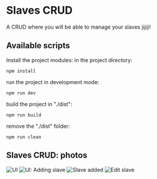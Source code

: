 ﻿# Slaves CRUD
A CRUD where you will be able to manage your slaves jijiji!
## Available scripts
Install the project modules: in the project directory:

    npm install
run the project in development mode:

    npm run dev
build the project in "./dist":

    npm run build
remove the "./dist" folder:

    npm run clean
## Slaves CRUD: photos
![UI](https://lh3.googleusercontent.com/m0vEu1JeEsDJE4uICHMnu64TCYEOgbnEN604lIpVh4QxYVun9kIXmFc0Zgzg_elzsrOrrphp5AJHBCakdXea_2UEYwLy1NyHMtHAoE5o-H8M_tw6QKf3VA_z2qbvhOVqYgzWG-1AmWU1h30pkYu3iAt4IKvhhwEStmTx_MJn0Xlx97AreQZlbXyAD5HK7Ujze8I7IfAvN9QHVr9twNPOtM7I6hQsvmoU0kJp1sdZarFt6o6V8MPUNi1dNmi6cfkZYH9Ql0PSI4Xd5qVa3mSyhtc_hTpEca31Iy0F7H-_DYgroMW4XJTKz8x1nz4F4TormGsjEekb4KdC5-BI8TAtwg7iVPY-0ByqM67jYG7V1lGGVD7PwfFASfut5LiwforTu0L2W_H8Axq1e6DHSkXGWzlPb93bTU59bonAuYH-SpcnfaYNkPI2eMT6l8j4HpKKWbNpVmy4Sm11jucDuN9GUf-oUt4W8eYqBoKw3I8Y8Yv4bQ9jwFljxyXfzh6Ou1bbcb2Ex7qsG9v5KFcS7L9-_5U9CC8IW_PS0HPqTGSHL90MAMPDHu4AV6Cy4wAG46fOSBQb7bSg2U58BqHKpHXOdSl6SVnwaNJaCnk7epjLuet6m0DnzuRLt4le3hTm7HbdT2RymSg_jIH0IjbdFPjTgqEZ8mt7gDD6xUISM0ugejdRpf3vAIuGFsyxW3iJGDF0RQyjm8-lUCkPtH8_N9cP-dcu=w1671-h361-no?authuser=0)
![UI: Adding slave](https://lh3.googleusercontent.com/UXz8syjOil0rSmeKzvN7EBo-hbEDi_D0RzB37A14yn7VpZqAh7nftTWZJUaC1tNJusO6dJPdKDO2YYYtfq_6-u1Zh8fIAUX-jzwyUj3cDC3iyhla-r_A1rQOl9_T3meoSlV5I7EPZ7PbNXbS5THEQsw09PCjDjQg2RkOztEzifmMYSMHRLql4iYqEZGo1deyOdIDBGCq5sbZxAhk5DDXtrp7xmGp9kDqdJYzRsIw8aFIBOIZNDWdMSswH6Mi0Ig-1i_Ew_KaSP1KtDXVIDkjipgWdtUxn8T6f4bRkey-kA2J3dwGCzcEb-uDYtxms7m784uaOo23j79yujR4ykZqx3kgV4fisyueVklwreZwbE7CiAGxH1_Ag9YIu9SXy42szet3C5cQSybjqSEjUJ6xJrul4DJIFMM4rd6qGmNZTWxd_WfLgUAh0UoFrEX3-nBocnYyWNgncauYiaT_PgOFRxE8rbuhMNcwxXsuwW4Sc7qXiUURHCcr3wP6y0AS__ZA0HKb0TTMropQ4m_vKVf_uTvvzgPQvAOM64ZcAB5rVPe0gmla2pCdZ8bSscxKkC0-IuZloiFXZybstJJARWkMe0_Bn2sa2kOZoZT5kX_r-QPVJ1R4AywZRKf_JvPdHPUUlj5sA7ysm5oIwhZVA_5uNvUrY8Gd5jGpnYa_vRjoxWJvwtgjZ1F4QTgsDGLfQG4tnn7KYM4kXwqm0deIOyf2FUBg=w1663-h387-no?authuser=0)
![Slave added](https://lh3.googleusercontent.com/aMWUnuMGDSehih5ITr56ILJHDHwF9dS4LIfD5t3-eyodAzh2QHaBjgbMRIfSi1VKzAhSpNqLdj8Yob8sz6APuVjpkucaXaz0rzNN9znUEXLueBzy5OMl4naLK1uI6H3OZ_S-Xj95XVaVwCtKgQawKPmPyDdU0ofKuNuGhqjm9TT0ofk3vO-HM5NqoQkcMg1Bd7sC97utv6W3uy5WSC53jDGQic1GLjrSvfdc0jEmXiTIcQi5vr0AEdI48pY2--DjMMeFXLxW8P3fIOCoM-JGfBMcsp0rF-5RMsTBoaF7COdrucxxbIh0V6Hwb9fN6siZdqbHruZuMsLvWEFDvr1cVvpHXWWT9NKhMokxAVQk29o3-oD25RF9Mqmfi-LQ3e8P8EAa1SDeHMgkIdquvdqw6m1uHSCCZhBPLnbz_1MmxMUitA3gzv_95qERuLgxxP4HXjqs7wwb60JQcERbe3dRdXEHpSTPBQaCCk5mWmifYggGxGYKZha2wWoN2Uozy90KsLMwwb8yXt_hKSKu_KD01UkWJwDUexMgDqX6vDGbExwpvlrEOLY4lacvf7WZ8U9KPSsHaeBpjZ1ZvcAy-6_aQMRR8llNYIz27qN6V8HMBmeDKfi1sQP18cGPzGIkNLOS_KzeKo5lwpDEfAqj-3OdBKSbj3SIklG-CeqBrN5PEOCc5aYzSjNeCvxUTlHPj1XbTwmgqHLQB5fg-dkPHZzKaWC5=w1655-h411-no?authuser=0)
![Edit slave](https://lh3.googleusercontent.com/gLAbkzw0QdJm4v9EgaOzT7wDxLvkkFvDYLqOzzGuH0M14efBL_9tPig2x1TUpvArouW_U2-K2RnowxXYpx92SnQz-kQAI0Jgk2CE2PIZn4cKQhaQ8JDayy4sGj6jvqFixrF73XEbbzv5H5qnGhFmzSPUD1tWJ_RmWKoXbEUu1foVQVXXohmqua0xMgQK2iJ_HRYfZpV3vRWNCDAI5oTm-i2ctIWagdDQ2AJpnRuYtvvd1oerNS3gnmbhTXla3EccgVcLUd_OmYyd5VmwCq4ZIYlSSrwoA-mtDcFMlrX8c3_NoWUEW5o73ZTbaLyGYbzZz6wZc7_Ijsiyr19Ix0ZmaQN7kRUByqXNt7sou3QskrogD0k34MZnfIlHQ3lkgrSfSjMTmCNJs_te5tH-jecvEFqygio3yfWk2vfZDUvPIJIGcyzneB--4zsyBnikSvvwsaXQbbgyR6mRs5jxo6VGIpE1O9Xif2QEyJPwE3KUa4dOvijhRxVWUlUe3sHL4HY8LjGml40JARtV9ehjYrW8aOWmZyvn2XD-BFHMxpCNBayXkVqwkwbBUW9d1YiL1IjUrqvt77FbJIYR9sCINOtO3-_PrGHRCWOfJuUJxsw2GYWF7oLeCavfkx3gZcPvPpEJ2SCBSnZuKJuubdCy0VhkOJWbE4nzxBA4ctX4JsTXiIvdIGDfiinuVYJ3jpNqwQuvLgN8wQfJNTlQis-wGN2bKwHA=w1651-h367-no?authuser=0)

